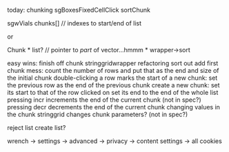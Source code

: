 ﻿today:
    chunking
sgBoxesFixedCellClick
    sortChunk    
    
    
    
sgwVials
    chunks[] // indexes to start/end of list
    
or

Chunk
    * list? // pointer to *part* of vector...hmmm
    * wrapper->sort
    
easy wins:
finish off chunk stringgridwrapper refactoring
sort out add first chunk mess:
    count the number of rows and put that as the end and size of the initial chunk
    double-clicking a row marks the start of a new chunk:
        set the previous row as the end of the previous chunk
        create a new chunk:
            set its start to that of the row clicked on
            set its end to the end of the whole list
    pressing incr increments the end of the current chunk (not in spec?)
    pressing decr decrements the end of the current chunk
    changing values in the chunk stringgrid changes chunk parameters? (not in spec?)
    
         
reject list
create list?

wrench -> settings -> advanced -> privacy -> content settings -> all cookies